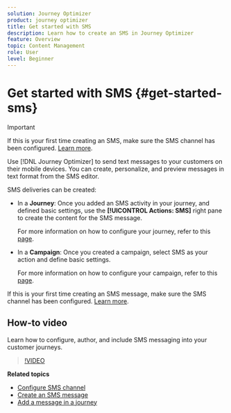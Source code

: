 ```yaml
---
solution: Journey Optimizer
product: journey optimizer
title: Get started with SMS
description: Learn how to create an SMS in Journey Optimizer
feature: Overview
topic: Content Management
role: User
level: Beginner
---
```

# Get started with SMS {#get-started-sms}

>[!IMPORTANT]
>
>If this is your first time creating an SMS, make sure the SMS channel has been configured. [Learn more](sms-configuration.md).

Use [!DNL Journey Optimizer] to send text messages to your customers on their mobile devices. You can create, personalize, and preview messages in text format from the SMS editor.

SMS deliveries can be created:

* In a **Journey**: Once you added an SMS activity in your journey, and defined basic settings, use the **[!UICONTROL Actions: SMS]** right pane to create the content for the SMS message. 

    For more information on how to configure your journey, refer to this [page](../building-journeys/journey-gs.md).

* In a **Campaign**: Once you created a campaign, select SMS as your action and define basic settings. 

    For more information on how to configure your campaign, refer to this [page](../campaigns/create-campaign.md#configure).

If this is your first time creating an SMS message, make sure the SMS channel has been configured. [Learn more](sms-configuration.md).

## How-to video

Learn how to configure, author, and include SMS messaging into your customer journeys.

>[!VIDEO](https://video.tv.adobe.com/v/344460?quality=12)

**Related topics**

* [Configure SMS channel](sms-configuration.md)
* [Create an SMS message](create-sms.md)
* [Add a message in a journey](../building-journeys/journeys-message.md)